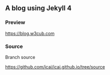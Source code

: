 ## A blog using Jekyll 4


### Preview

https://blog.w3cub.com


### Source


Branch source 

https://github.com/icai/icai.github.io/tree/source	

